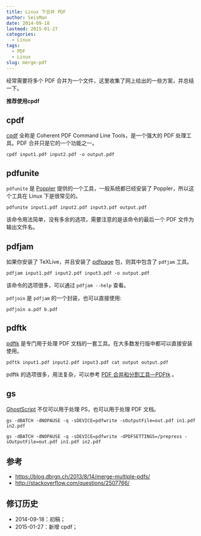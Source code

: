 ```yaml
---
title: Linux 下合并 PDF
author: SeisMan
date: 2014-09-18
lastmod: 2015-01-27
categories:
  - Linux
tags:
  - PDF
  - Linux
slug: merge-pdf
---
```


经常需要将多个 PDF 合并为一个文件，这里收集了网上给出的一些方案，并总结一下。

**推荐使用cpdf**

<!--more-->

## cpdf

[cpdf](http://community.coherentpdf.com/) 全称是 Coherent PDF Command Line
Tools，是一个强大的 PDF 处理工具。PDF 合并只是它的一个功能之一。

    cpdf input1.pdf input2.pdf -o output.pdf

## pdfunite

`pdfunite` 是 [Poppler](http://poppler.freedesktop.org) 提供的一个工具，一般系统都已经安装了 Poppler，所以这个工具在 Linux 下是很常见的。

    pdfunite input1.pdf input2.pdf input3.pdf output.pdf

该命令用法简单，没有多余的选项，需要注意的是该命令的最后一个 PDF 文件为输出文件名。

## pdfjam

如果你安装了 TeXLive，并且安装了 [pdfpage](http://www.ctan.org/tex-archive/macros/latex/contrib/pdfpages/) 包，则其中包含了 `pdfjam` 工具。

    pdfjam input1.pdf input2.pdf input3.pdf -o output.pdf

该命令的选项很多，可以通过 `pdfjam --help` 查看。

`pdfjoin` 是 `pdfjam` 的一个封装，也可以直接使用:

    pdfjoin a.pdf b.pdf

## pdftk

[pdftk](https://www.pdflabs.com/tools/pdftk-the-pdf-toolkit/) 是专门用于处理 PDF 文档的一套工具。在大多数发行版中都可以直接安装使用。

    pdftk input1.pdf input2.pdf input3.pdf cat output output.pdf

pdftk 的选项很多，用法复杂，可以参考 [PDF 合并和分割工具—PDFtk](/pdftk/) 。

## gs

[GhostScript](http://www.ghostscript.com) 不仅可以用于处理 PS，也可以用于处理 PDF 文档。

    gs -dBATCH -dNOPAUSE -q -sDEVICE=pdfwrite -sOutputFile=out.pdf in1.pdf in2.pdf

    gs -dBATCH -dNOPAUSE -q -sDEVICE=pdfwrite -dPDFSETTINGS=/prepress -sOutputFile=out.pdf in1.pdf in2.pdf

## 参考

- <https://blog.dbrgn.ch/2013/8/14/merge-multiple-pdfs/>
- <http://stackoverflow.com/questions/2507766/>

## 修订历史

-   2014-09-18：初稿；
-   2015-01-27：新增 cpdf；
